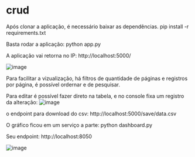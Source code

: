 # crud
 
Após clonar a aplicação, é necessário baixar as dependências.
pip install -r requirements.txt

Basta rodar a aplicação:
python app.py

A aplicação vai retorna no IP: http://localhost:5000/

![image](https://user-images.githubusercontent.com/102999346/166204799-73e4eac1-6269-4059-b499-33a8e2bd355c.png)

Para facilitar a vizualização, há filtros de quantidade de páginas e registros por página, é possível ordernar e de pesquisar.

Para editar é possível fazer direto na tabela, e no console fixa um registro da alteração:
![image](https://user-images.githubusercontent.com/102999346/166205370-1466cfa1-64e6-418f-baa1-6de8c9fd4bf8.png)

o endpoint para download do csv: http://localhost:5000/save/data.csv

O gráfico ficou em um serviço a parte:
python dashboard.py

Seu endpoint: http://localhost:8050

![image](https://user-images.githubusercontent.com/102999346/166215496-afa697ef-aa59-4bf8-bec5-05d8538c6f86.png)
